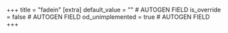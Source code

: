 +++
title = "fadein"
[extra]
default_value = "" # AUTOGEN FIELD
is_override = false # AUTOGEN FIELD
od_unimplemented = true # AUTOGEN FIELD
+++